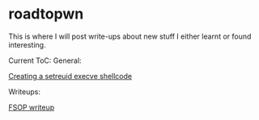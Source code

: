 # roadtopwn
This is where I will post write-ups about new stuff I either learnt or found interesting.


Current ToC:
General:

[Creating a setreuid execve shellcode](https://github.com/Mymaqn/roadtopwn/tree/main/shellcode/Creating_reuid_execve_shellcode)

Writeups:

[FSOP writeup](https://github.com/Mymaqn/roadtopwn/tree/main/challenge_writeups/ret2fd)
